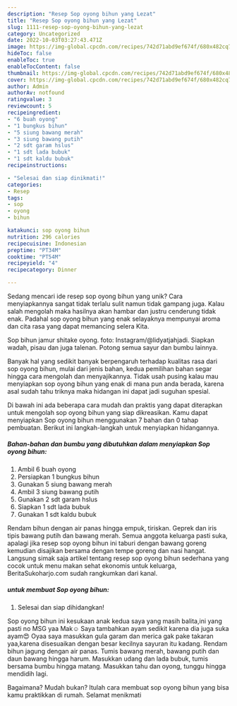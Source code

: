 ```yaml
---
description: "Resep Sop oyong bihun yang Lezat"
title: "Resep Sop oyong bihun yang Lezat"
slug: 1111-resep-sop-oyong-bihun-yang-lezat
category: Uncategorized
date: 2022-10-03T03:27:43.471Z
image: https://img-global.cpcdn.com/recipes/742d71abd9ef674f/680x482cq70/sop-oyong-bihun-foto-resep-utama.jpg
hideToc: false
enableToc: true
enableTocContent: false
thumbnail: https://img-global.cpcdn.com/recipes/742d71abd9ef674f/680x482cq70/sop-oyong-bihun-foto-resep-utama.jpg
cover: https://img-global.cpcdn.com/recipes/742d71abd9ef674f/680x482cq70/sop-oyong-bihun-foto-resep-utama.jpg
author: Admin
authorAv: notfound
ratingvalue: 3
reviewcount: 5
recipeingredient:
- "6 buah oyong"
- "1 bungkus bihun"
- "5 siung bawang merah"
- "3 siung bawang putih"
- "2 sdt garam hslus"
- "1 sdt lada bubuk"
- "1 sdt kaldu bubuk"
recipeinstructions:

- "Selesai dan siap dinikmati!"
categories:
- Resep
tags:
- sop
- oyong
- bihun

katakunci: sop oyong bihun 
nutrition: 296 calories
recipecuisine: Indonesian
preptime: "PT34M"
cooktime: "PT54M"
recipeyield: "4"
recipecategory: Dinner

---
```





Sedang mencari ide resep sop oyong bihun yang unik? Cara menyiapkannya sangat tidak terlalu sulit namun tidak gampang juga. Kalau salah mengolah maka hasilnya akan hambar dan justru cenderung tidak enak. Padahal sop oyong bihun yang enak selayaknya mempunyai aroma dan cita rasa yang dapat memancing selera Kita.





Sop bihun jamur shitake oyong. foto: Instagram/@lidyatjahjadi. Siapkan wadah, pisau dan juga talenan. Potong semua sayur dan bumbu lainnya.

Banyak hal yang sedikit banyak berpengaruh terhadap kualitas rasa dari sop oyong bihun, mulai dari jenis bahan, kedua pemilihan bahan segar hingga cara mengolah dan menyajikannya. Tidak usah pusing kalau mau menyiapkan sop oyong bihun yang enak di mana pun anda berada, karena asal sudah tahu triknya maka hidangan ini dapat jadi suguhan spesial.






Di bawah ini ada beberapa cara mudah dan praktis yang dapat diterapkan untuk mengolah sop oyong bihun yang siap dikreasikan. Kamu dapat menyiapkan Sop oyong bihun menggunakan 7 bahan dan 0 tahap pembuatan. Berikut ini langkah-langkah untuk menyiapkan hidangannya.

<!--inarticleads1-->

##### Bahan-bahan dan bumbu yang dibutuhkan dalam menyiapkan Sop oyong bihun:

1. Ambil 6 buah oyong
1. Persiapkan 1 bungkus bihun
1. Gunakan 5 siung bawang merah
1. Ambil 3 siung bawang putih
1. Gunakan 2 sdt garam hslus
1. Siapkan 1 sdt lada bubuk
1. Gunakan 1 sdt kaldu bubuk


Rendam bihun dengan air panas hingga empuk, tiriskan. Geprek dan iris tipis bawang putih dan bawang merah. Semua anggota keluarga pasti suka, apalagi jika resep sop oyong bihun ini taburi dengan bawang goreng kemudian disajikan bersama dengan tempe goreng dan nasi hangat. Langsung simak saja artikel tentang resep sop oyong bihun sederhana yang cocok untuk menu makan sehat ekonomis untuk keluarga, BeritaSukoharjo.com sudah rangkumkan dari kanal. 

<!--inarticleads2-->

#####  untuk membuat Sop oyong bihun:


1. Selesai dan siap dihidangkan!

Sop oyong bihun ini kesukaan anak kedua saya yang masih balita,ini yang pasti no MSG yaa Mak☺️ Saya tambahkan ayam sedikit karena dia juga suka ayam😍 Oyaa saya masukkan gula garam dan merica gak pake takaran yaa,karena disesuaikan dengan besar kecilnya sayuran itu kadang. Rendam bihun jagung dengan air panas. Tumis bawang merah, bawang putih dan daun bawang hingga harum. Masukkan udang dan lada bubuk, tumis bersama bumbu hingga matang. Masukkan tahu dan oyong, tunggu hingga mendidih lagi. 

Bagaimana? Mudah bukan? Itulah cara membuat sop oyong bihun yang bisa kamu praktikkan di rumah. Selamat menikmati
